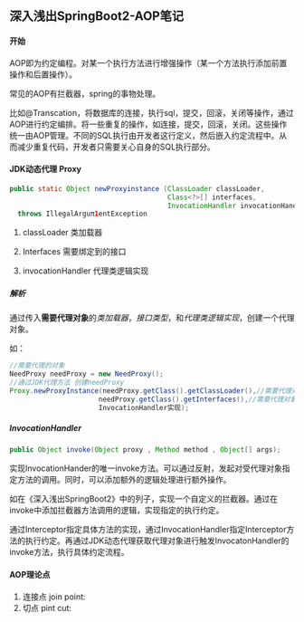 ## 深入浅出SpringBoot2-AOP笔记

#### 开始

AOP即为约定编程。对某一个执行方法进行增强操作（某一个方法执行添加前置操作和后置操作）。

常见的AOP有拦截器，spring的事物处理。

比如@Transcation，将数据库的连接，执行sql，提交，回滚，关闭等操作，通过AOP进行约定编排。将一些重复的操作，如连接，提交，回滚，关闭。这些操作统一由AOP管理。不同的SQL执行由开发者这行定义，然后嵌入约定流程中。从而减少重复代码，开发者只需要关心自身的SQL执行部分。

#### JDK动态代理 Proxy

```java
public static Object newProxyinstance (ClassLoader classLoader, 
                                       Class<?>[] interfaces,
                                       InvocationHandler invocationHandler) 
  throws IllegalArguπ1entException
```

1. classLoader 类加载器

2. Interfaces 需要绑定到的接口

3. invocationHandler 代理类逻辑实现

##### 解析

   通过传入**需要代理对象**的*类加载器*，*接口类型*，和*代理类逻辑实现*，创建一个代理对象。

   如：

   ```java
   //需要代理的对象
   NeedProxy needProxy = new NeedProxy();
   //通过JDK代理方法 创建needProxy
   Proxy.newProxyInstance(needProxy.getClass().getClassLoader(),//需要代理对象的类加载器
                         needProxy.getClass().getInterfaces(),//需要代理对象的接口
                         InvocationHandler实现);
   ```

##### InvocationHandler

   ```java
   public Object invoke(Object proxy , Method method , Object[] args);
   ```

​	实现InvocationHander的唯一invoke方法。可以通过反射，发起对受代理对象指定方法的调用。同时，可以添加额外的逻辑处理进行额外操作。

​	如在《深入浅出SpringBoot2》中的列子，实现一个自定义的拦截器。通过在invoke中添加拦截器方法调用的逻辑，实现指定的执行约定。

​	通过Interceptor指定具体方法的实现，通过InvocationHandler指定Interceptor方法的执行约定。再通过JDK动态代理获取代理对象进行触发InvocatonHandler的invoke方法，执行具体约定流程。

#### AOP理论点

1. 连接点 join point:
2. 切点 pint cut:

   